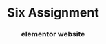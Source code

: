 <h1 align="center">Six Assignment</h1>
<h3 align="center">elementor website</h3>
    <img src="https://i.ibb.co/3W8p6S1/elementor-website.png" alt="">
